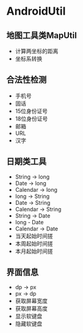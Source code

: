 # AndroidUtil

## 地图工具类MapUtil
- 计算两坐标的距离
- 坐标系转换

## 合法性检测
- 手机号
- 固话
- 15位身份证号
- 18位身份证号
- 邮箱
- URL
- 汉字

## 日期类工具
- String -> long
- Date -> long
- Calendar -> long
- long -> String
- Date -> String
- Calendar -> String
- String -> Date
- long - Date
- Calendar -> Date
- 当天起始时间搓
- 本周起始时间搓
- 本月起始时间搓

## 界面信息
- dp -> px
- px -> dp
- 获取屏幕宽度
- 获取屏幕高度
- 显示软键盘
- 隐藏软键盘


